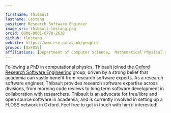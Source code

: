 ```yaml
---

firstname: Thibault
lastname: Lestang
position: Research Software Engineer
image_src: thibault-lestang.png
orcid: 0000-0001-6770-2638
github: tlestang
website: https://www.rse.ox.ac.uk/people/
groups: [OxFOSS]
affiliations: [Department of Computer Science,  Mathematical Physical and Life Sciences Division]
---
```

Following a PhD in computational physics, Thibault joined the [Oxford Research Software Engineering](https://www.rse.ox.ac.uk/people/) group, driven by a strong belief that academia can vastly benefit from research software experts.
As a research software engineer, Thibault provides research software expertise across divisions, from morning code reviews to long term software development in collaboration with researchers.
Thibault is an advocate for free/libre and open source software in academia, and is currently involved in setting up a FLOSS network in Oxford. Feel free to get in touch with him if interested!
